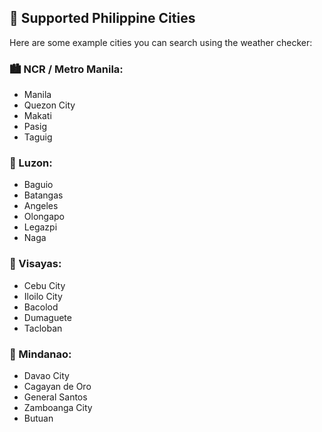 ## 🌆 Supported Philippine Cities

Here are some example cities you can search using the weather checker:

### 🏙️ NCR / Metro Manila:
- Manila
- Quezon City
- Makati
- Pasig
- Taguig

### 🌄 Luzon:
- Baguio
- Batangas
- Angeles
- Olongapo
- Legazpi
- Naga

### 🌴 Visayas:
- Cebu City
- Iloilo City
- Bacolod
- Dumaguete
- Tacloban

### 🌋 Mindanao:
- Davao City
- Cagayan de Oro
- General Santos
- Zamboanga City
- Butuan

